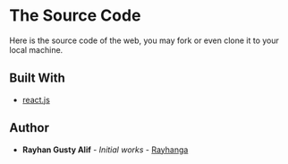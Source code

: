 # The Source Code

Here is the source code of the web, you may fork or even clone it to your local machine.

## Built With

* [react.js](https://reactjs.org/)

## Author

* **Rayhan Gusty Alif** - *Initial works* - [Rayhanga](https://github.com/Rayhanga)

